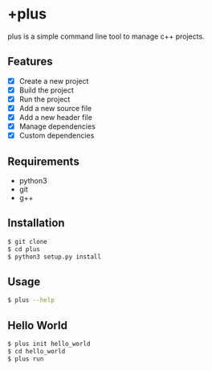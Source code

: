 # +plus

plus is a simple command line tool to manage c++ projects.

## Features

- [x] Create a new project
- [x] Build the project
- [x] Run the project
- [x] Add a new source file
- [x] Add a new header file
- [x] Manage dependencies
- [x] Custom dependencies

## Requirements

- python3
- git
- g++

## Installation

```bash
$ git clone
$ cd plus
$ python3 setup.py install
```

## Usage

```bash
$ plus --help
```

## Hello World

```bash
$ plus init hello_world
$ cd hello_world
$ plus run
```
